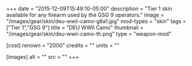 +++
date = "2015-12-09T15:49:10-05:00"
description = "Tier 1 skin available for any firearm used by the GSG 9 operators."
image = "/images/gear/skin/deu-wwii-camo-g8a1.jpg"
mod-types = "skin"
tags = ["Tier 1","GSG 9"]
title = "DEU WWII Camo"
thumbnail = "/images/gear/skin/deu-wwii-camo-th.png"
type = "weapon-mod"

[cost]
  renown = "2000"
  credits = ""
  units = ""

[images]
  alt = ""
  src = ""
+++
